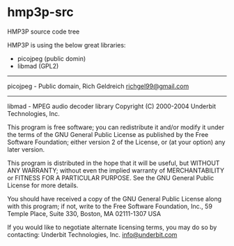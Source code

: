 # hmp3p-src

HMP3P source code tree

HMP3P is using the below great libraries:
 - picojpeg (public domin)
 - libmad (GPL2)

---

picojpeg - Public domain, Rich Geldreich <richgel99@gmail.com>

---

 libmad - MPEG audio decoder library
 Copyright (C) 2000-2004 Underbit Technologies, Inc.

 This program is free software; you can redistribute it and/or modify
 it under the terms of the GNU General Public License as published by
 the Free Software Foundation; either version 2 of the License, or
 (at your option) any later version.

 This program is distributed in the hope that it will be useful,
 but WITHOUT ANY WARRANTY; without even the implied warranty of
 MERCHANTABILITY or FITNESS FOR A PARTICULAR PURPOSE.  See the
 GNU General Public License for more details.

 You should have received a copy of the GNU General Public License
 along with this program; if not, write to the Free Software
 Foundation, Inc., 59 Temple Place, Suite 330, Boston, MA  02111-1307  USA

 If you would like to negotiate alternate licensing terms, you may do
 so by contacting: Underbit Technologies, Inc. <info@underbit.com>

